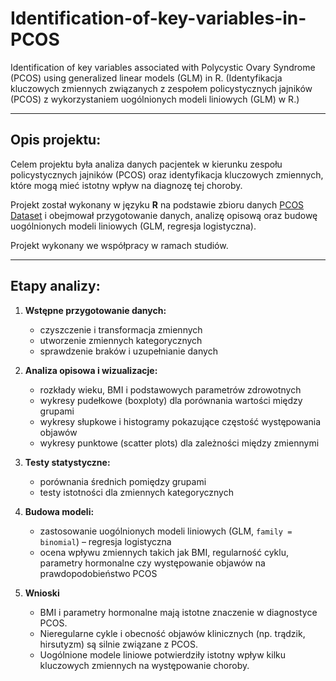 # Identification-of-key-variables-in-PCOS
Identification of key variables associated with Polycystic Ovary Syndrome (PCOS) using generalized linear models (GLM) in R. (Identyfikacja kluczowych zmiennych związanych z zespołem policystycznych jajników (PCOS) z wykorzystaniem uogólnionych modeli liniowych (GLM) w R.)

---

## Opis projektu:
Celem projektu była analiza danych pacjentek w kierunku zespołu policystycznych jajników (PCOS) oraz 
identyfikacja kluczowych zmiennych, które mogą mieć istotny wpływ na diagnozę tej choroby.  

Projekt został wykonany w języku **R** na podstawie zbioru danych [PCOS Dataset](https://www.kaggle.com/datasets) i obejmował przygotowanie danych, analizę opisową oraz budowę uogólnionych modeli liniowych (GLM, regresja logistyczna).  

Projekt wykonany we współpracy w ramach studiów.

---

## Etapy analizy:
1. **Wstępne przygotowanie danych:**  
   - czyszczenie i transformacja zmiennych
   - utworzenie zmiennych kategorycznych 
   - sprawdzenie braków i uzupełnianie danych  

2. **Analiza opisowa i wizualizacje:**  
   - rozkłady wieku, BMI i podstawowych parametrów zdrowotnych 
   - wykresy pudełkowe (boxploty) dla porównania wartości między grupami
   - wykresy słupkowe i histogramy pokazujące częstość występowania objawów  
   - wykresy punktowe (scatter plots) dla zależności między zmiennymi 

3. **Testy statystyczne:**  
   - porównania średnich pomiędzy grupami
   - testy istotności dla zmiennych kategorycznych  

4. **Budowa modeli:**  
   - zastosowanie uogólnionych modeli liniowych (GLM, `family = binomial`) – regresja logistyczna
   - ocena wpływu zmiennych takich jak BMI, regularność cyklu, parametry hormonalne czy występowanie objawów na prawdopodobieństwo PCOS  

5. **Wnioski**  
   - BMI i parametry hormonalne mają istotne znaczenie w diagnostyce PCOS. 
   - Nieregularne cykle i obecność objawów klinicznych (np. trądzik, hirsutyzm) są silnie związane z PCOS. 
   - Uogólnione modele liniowe potwierdziły istotny wpływ kilku kluczowych zmiennych na występowanie choroby.  
